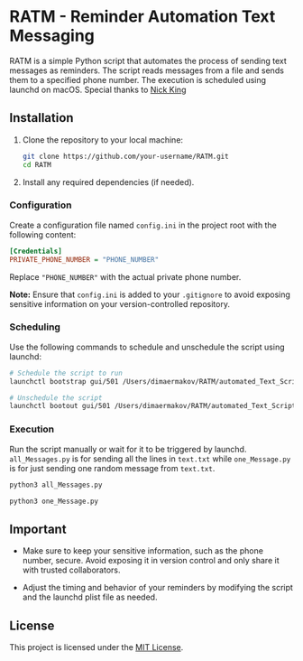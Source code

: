 # RATM - Reminder Automation Text Messaging

RATM is a simple Python script that automates the process of sending text messages as reminders. The script reads messages from a file and sends them to a specified phone number. The execution is scheduled using launchd on macOS. Special thanks to [Nick King](https://github.com/nrking0)

## Installation

1. Clone the repository to your local machine:

    ```bash
    git clone https://github.com/your-username/RATM.git
    cd RATM
    ```

2. Install any required dependencies (if needed).

### Configuration

Create a configuration file named `config.ini` in the project root with the following content:

```ini
[Credentials]
PRIVATE_PHONE_NUMBER = "PHONE_NUMBER"
```

Replace `"PHONE_NUMBER"` with the actual private phone number.

**Note:** Ensure that `config.ini` is added to your `.gitignore` to avoid exposing sensitive information on your version-controlled repository.

### Scheduling

Use the following commands to schedule and unschedule the script using launchd:

```bash
# Schedule the script to run
launchctl bootstrap gui/501 /Users/dimaermakov/RATM/automated_Text_Script.plist

# Unschedule the script
launchctl bootout gui/501 /Users/dimaermakov/RATM/automated_Text_Script.plist
```

### Execution

Run the script manually or wait for it to be triggered by launchd. `all_Messages.py` is for sending all the lines in `text.txt` while `one_Message.py` is for just sending one random message from `text.txt`.

```bash
python3 all_Messages.py
```

```bash
python3 one_Message.py
```

## Important

- Make sure to keep your sensitive information, such as the phone number, secure. Avoid exposing it in version control and only share it with trusted collaborators.

- Adjust the timing and behavior of your reminders by modifying the script and the launchd plist file as needed.

## License

This project is licensed under the [MIT License](https://opensource.org/license/mit/).
